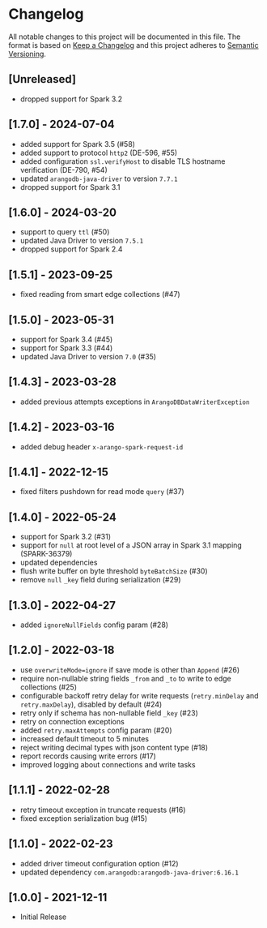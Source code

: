 # Changelog
All notable changes to this project will be documented in this file.
The format is based on [Keep a Changelog](http://keepachangelog.com/en/1.0.0/) and this project adheres
to [Semantic Versioning](http://semver.org/spec/v2.0.0.html).

## [Unreleased]

- dropped support for Spark 3.2

## [1.7.0] - 2024-07-04

- added support for Spark 3.5 (#58)
- added support to protocol `http2` (DE-596, #55)
- added configuration `ssl.verifyHost` to disable TLS hostname verification (DE-790, #54)
- updated `arangodb-java-driver` to version `7.7.1`
- dropped support for Spark 3.1

## [1.6.0] - 2024-03-20

- support to query `ttl` (#50)
- updated Java Driver to version `7.5.1`
- dropped support for Spark 2.4

## [1.5.1] - 2023-09-25

- fixed reading from smart edge collections (#47)

## [1.5.0] - 2023-05-31

- support for Spark 3.4 (#45)
- support for Spark 3.3 (#44)
- updated Java Driver to version `7.0` (#35)

## [1.4.3] - 2023-03-28

- added previous attempts exceptions in `ArangoDBDataWriterException`

## [1.4.2] - 2023-03-16

- added debug header `x-arango-spark-request-id`

## [1.4.1] - 2022-12-15

- fixed filters pushdown for read mode `query` (#37)

## [1.4.0] - 2022-05-24

- support for Spark 3.2 (#31)
- support for `null` at root level of a JSON array in Spark 3.1 mapping (SPARK-36379)
- updated dependencies
- flush write buffer on byte threshold `byteBatchSize` (#30)
- remove `null` `_key` field during serialization (#29)

## [1.3.0] - 2022-04-27

- added `ignoreNullFields` config param (#28)

## [1.2.0] - 2022-03-18

- use `overwriteMode=ignore` if save mode is other than `Append` (#26)
- require non-nullable string fields `_from` and `_to` to write to edge collections (#25)
- configurable backoff retry delay for write requests (`retry.minDelay` and `retry.maxDelay`), disabled by default (#24)
- retry only if schema has non-nullable field `_key` (#23)
- retry on connection exceptions
- added `retry.maxAttempts` config param (#20)
- increased default timeout to 5 minutes
- reject writing decimal types with json content type (#18)
- report records causing write errors (#17)
- improved logging about connections and write tasks

## [1.1.1] - 2022-02-28

- retry timeout exception in truncate requests (#16) 
- fixed exception serialization bug (#15)

## [1.1.0] - 2022-02-23

- added driver timeout configuration option (#12)
- updated dependency `com.arangodb:arangodb-java-driver:6.16.1`

## [1.0.0] - 2021-12-11

- Initial Release
